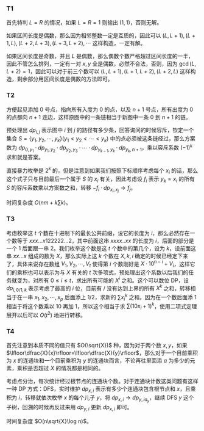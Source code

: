 ### T1

首先特判 $L=R$ 的情况，如果 $L=R=1$ 则输出 $(1,1)$，否则无解。

如果区间长度是偶数，那么因为相邻整数一定是互质的，因此可以 $(L,L+1),(L+1,L),(L+2,L+3),(L+3,L+2),\cdots$ 这样构造，一定有解。

如果区间长度是奇数，并且 $L$ 是偶数，那么偶数个数严格超过区间长度的一半，因此不管怎么排列，一定有一对 $x,y$ 全是偶数，必然不合法，否则，因为 $\gcd(L,L+2)=1$，因此可以对于前三个数可以 $(L,L+1),(L+1,L+2),(L+2,L)$ 这样构造，剩余部分用区间长度是偶数的方法即可。

### T2

方便起见添加 $0$ 号点，指向所有入度为 $0$ 的点，以及 $n+1$ 号点，所有出度为 $0$ 的点都向 $n+1$ 连边，这样原图中的一条链相当于新图中一条 $0$ 到 $n+1$ 的链。

预处理出 $dp_{i,j}$ 表示图中 $i$ 到 $j$ 的路径有多少条，回答询问的时候容斥，钦定一个集合 $S=\{y_1,y_2,\cdots,y_k\}(y_1<y_2<\cdots<y_k)$ 中的点必须被这条链经过，那么方案数为 $dp_{0,y_1}·dp_{y_1,y_2}·dp_{y_2,y_3}·\cdots·dp_{y_{k-1},y_k}·dp_{y_k,n+1}$，乘以容斥系数 $(-1)^k$ 求和就是答案。

直接暴力枚举是 $2^k$ 的，但是注意到如果我们按照下标顺序考虑每个 $x_i$ 的话，那么这个式子只与目前最后一个属于 $S$ 的 $x_i$ 有关，因此考虑设 $f_i$ 表示 $y_k=x_i$ 的所有 $S$ 的容斥系数乘以方案数之和，转移 $-f_i·dp_{x_i,x_j}\to f_j$。

时间复杂度 $O(nm+k\sum k)$。

### T3

考虑枚举这 $t$ 个数在十进制下的最长公共前缀，设它的长度为 $i$，那么必然存在一个数等于 $xxx...x122222...2$，其中前面这串 $xxxx..xx$ 的长度为 $i$，后面的部分是一个 $1$ 后面跟一串 $2$。我们枚举这个数是这 $t$ 个数中的第几个，设为 $k$，设前面这串 $xx...x$ 组成的数为 $X$，那么实际上这 $k$ 个数在 $X,k,i$ 确定的时候已经定下来了，具体来说存在数组 $V_1,V_2,\cdots,V_t$ 使得第 $i$ 个数刚好是 $X·10^{n-i}+V_i$，这样它们的乘积也可以表示为与 $X$ 有关的 $t$ 次多项式，预处理出这个系数以后我们的任务就变为，对所有 $0\le i\le t$，求出所有可能的 $X^i$ 之和。这个可以数位 DP，设 $dp_{i,0/1,k}$ 表示考虑了最高的 $i$ 位，目前有 / 没有达到上界的所有 $X^k$ 之和，转移相当于在一串 $x_1,x_2,\cdots,x_p$ 后面添上 $1/2$，求新的 $\sum x_i^k$ 之和。因为在一个数后面添 $1$ 相当于将这个数乘以 $10$ 再加 $1$，所以这个相当于求 $\sum (10x_i+1)^k$，使用二项式定理展开以后可以 $O(t^2)$ 地进行转移。

### T4

首先注意到本质不同的值只有 $O(\sqrt{X})$ 种，因为对于两个数 $x,y$，如果 $\lfloor\dfrac{X}{x}\rfloor=\lfloor\dfrac{X}{y}\rfloor$，那么对于一个目前乘积为 $x$ 的连通块和一个目前乘积为 $y$ 的连通块而言，不论再往里面添 $a$ 为多少的元素，乘积是否超过 $X$ 的情况都是相同的。

考虑点分治，每次统计经过根节点的连通块个数。对于连通块计数这类问题有这样一种 DP 方式：DFS，实时维护 $dp_{x,i}$ 表示有多少个连通块包含根节点和 $x$，且乘积为 $i$，转移就依次枚举 $x$ 的每个儿子 $y$，将 $dp_{x,i}\to dp_{y,ia_y}$，继续 DFS $y$ 这个子树，回溯的时候再反过来用 $dp_{y,i}$ 更新 $dp_{x,i}$ 即可。

时间复杂度 $O(n\sqrt{X}\log n)$。